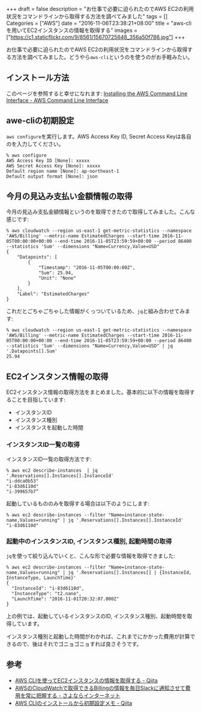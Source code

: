 +++
draft = false
description = "お仕事で必要に迫られたのでAWS EC2の利用状況をコマンドラインから取得する方法を調べてみました"
tags = []
Categories = ["AWS"]
date = "2016-11-06T23:38:21+08:00"
title = "aws-cliを用いてEC2インスタンスの情報を取得する"
images = ["https://c1.staticflickr.com/9/8561/15670725648_356a50f786.jpg"]
+++

お仕事で必要に迫られたのでAWS EC2の利用状況をコマンドラインから取得する方法を調べてみました。どうやら`aws-cli`というのを使うのがお手軽みたい。

## インストール方法
このページを参照すると幸せになれます: [Installing the AWS Command Line Interface \- AWS Command Line Interface](http://docs.aws.amazon.com/cli/latest/userguide/installing.html)

## awe-cliの初期設定
`aws configure`を実行します。AWS Access Key ID, Secret Access Keyは各自のを入力してください。

```
% aws configure
AWS Access Key ID [None]: xxxxx
AWS Secret Access Key [None]: xxxxx
Default region name [None]: ap-northeast-1
Default output format [None]: json
```

## 今月の見込み支払い金額情報の取得
今月の見込み支払金額情報というのを取得できたので取得してみました。こんな感じです:

```
% aws cloudwatch --region us-east-1 get-metric-statistics --namespace 'AWS/Billing' --metric-name EstimatedCharges --start-time 2016-11-05T00:00:00+00:00 --end-time 2016-11-05T23:59:59+00:00 --period 86400 --statistics 'Sum' --dimensions "Name=Currency,Value=USD"
{
    "Datapoints": [
        {
            "Timestamp": "2016-11-05T00:00:00Z",
            "Sum": 25.94,
            "Unit": "None"
        }
    ],
    "Label": "EstimatedCharges"
}
```

これだとごちゃごちゃした情報がくっついているため、`jq`と組み合わせてみます:

```
% aws cloudwatch --region us-east-1 get-metric-statistics --namespace 'AWS/Billing' --metric-name EstimatedCharges --start-time 2016-11-05T00:00:00+00:00 --end-time 2016-11-05T23:59:59+00:00 --period 86400 --statistics 'Sum' --dimensions "Name=Currency,Value=USD" | jq '.Datapoints[].Sum'
25.94
```

## EC2インスタンス情報の取得
EC2インスタンス情報の取得方法をまとめました。基本的に以下の情報を取得することを目指しています:

- インスタンスID
- インスタンス種別
- インスタンスを起動した時間

### インスタンスID一覧の取得
インスタンスID一覧の取得方法です:

```
% aws ec2 describe-instances  | jq '.Reservations[].Instances[].InstanceId'
"i-ddca0b53"
"i-83d6110d"
"i-399657b7”
```

起動しているもののみを取得する場合は以下のようにします:

```
% aws ec2 describe-instances --filter "Name=instance-state-name,Values=running" | jq '.Reservations[].Instances[].InstanceId'
"i-83d6110d"
```

### 起動中のインスタンスID, インスタンス種別, 起動時間の取得
`jq`を使って絞り込んでいくと、こんな形で必要な情報を取得できました:

```
% aws ec2 describe-instances --filter "Name=instance-state-name,Values=running" | jq '.Reservations[].Instances[] | {InstanceId, InstanceType, LaunchTime}'
{
  "InstanceId": "i-83d6110d",
  "InstanceType": "t2.nano",
  "LaunchTime": "2016-11-01T20:32:07.000Z"
}
```

上の例では、起動しているインスタンスのID, インスタンス種別、起動時間を取得しています。

インスタンス種別と起動した時間がわかれば、これまでにかかった費用が計算できるので、後はそれでゴニョゴニョすれば良さそうです。

## 参考
* [AWS CLIを使ってEC2インスタンスの情報を取得する \- Qiita](http://qiita.com/toshiro3/items/37821bdcc50c8b6d06dc)
* [AWSのCloudWatchで取得できるBillingの情報を毎日Slackに通知させて費用を常に把握する \- さよならインターネット](http://blog.kenjiskywalker.org/blog/2015/04/20/aws-cloudwatch-billing-chatops/)
* [AWS CLIのインストールから初期設定メモ \- Qiita](http://qiita.com/n0bisuke/items/1ea245318283fa118f4a)
